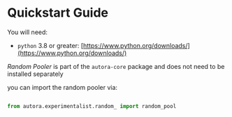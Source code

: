 # Quickstart Guide

You will need:

- `python` 3.8 or greater: [https://www.python.org/downloads/](https://www.python.org/downloads/)


*Random Pooler* is part of the `autora-core` package and does not need to be installed separately

you can import the random pooler via:

```python

from autora.experimentalist.random_ import random_pool
```
